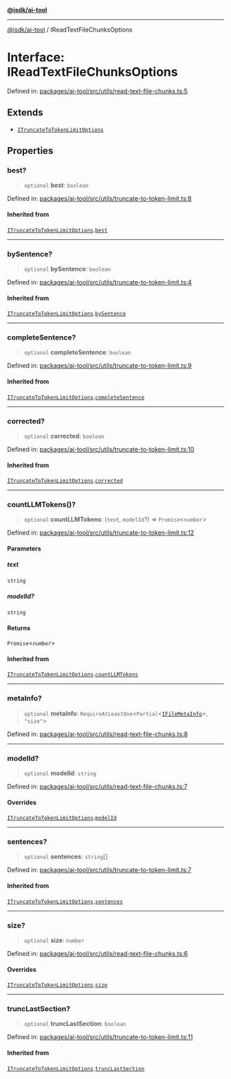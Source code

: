 [**@isdk/ai-tool**](../README.md)

***

[@isdk/ai-tool](../globals.md) / IReadTextFileChunksOptions

# Interface: IReadTextFileChunksOptions

Defined in: [packages/ai-tool/src/utils/read-text-file-chunks.ts:5](https://github.com/isdk/ai-tool.js/blob/760349925bceb5de6b4188926a13bfb3f0ce4ced/src/utils/read-text-file-chunks.ts#L5)

## Extends

- [`ITruncateToTokenLimitOptions`](ITruncateToTokenLimitOptions.md)

## Properties

### best?

> `optional` **best**: `boolean`

Defined in: [packages/ai-tool/src/utils/truncate-to-token-limit.ts:8](https://github.com/isdk/ai-tool.js/blob/760349925bceb5de6b4188926a13bfb3f0ce4ced/src/utils/truncate-to-token-limit.ts#L8)

#### Inherited from

[`ITruncateToTokenLimitOptions`](ITruncateToTokenLimitOptions.md).[`best`](ITruncateToTokenLimitOptions.md#best)

***

### bySentence?

> `optional` **bySentence**: `boolean`

Defined in: [packages/ai-tool/src/utils/truncate-to-token-limit.ts:4](https://github.com/isdk/ai-tool.js/blob/760349925bceb5de6b4188926a13bfb3f0ce4ced/src/utils/truncate-to-token-limit.ts#L4)

#### Inherited from

[`ITruncateToTokenLimitOptions`](ITruncateToTokenLimitOptions.md).[`bySentence`](ITruncateToTokenLimitOptions.md#bysentence)

***

### completeSentence?

> `optional` **completeSentence**: `boolean`

Defined in: [packages/ai-tool/src/utils/truncate-to-token-limit.ts:9](https://github.com/isdk/ai-tool.js/blob/760349925bceb5de6b4188926a13bfb3f0ce4ced/src/utils/truncate-to-token-limit.ts#L9)

#### Inherited from

[`ITruncateToTokenLimitOptions`](ITruncateToTokenLimitOptions.md).[`completeSentence`](ITruncateToTokenLimitOptions.md#completesentence)

***

### corrected?

> `optional` **corrected**: `boolean`

Defined in: [packages/ai-tool/src/utils/truncate-to-token-limit.ts:10](https://github.com/isdk/ai-tool.js/blob/760349925bceb5de6b4188926a13bfb3f0ce4ced/src/utils/truncate-to-token-limit.ts#L10)

#### Inherited from

[`ITruncateToTokenLimitOptions`](ITruncateToTokenLimitOptions.md).[`corrected`](ITruncateToTokenLimitOptions.md#corrected)

***

### countLLMTokens()?

> `optional` **countLLMTokens**: (`text`, `modelId`?) => `Promise`\<`number`\>

Defined in: [packages/ai-tool/src/utils/truncate-to-token-limit.ts:12](https://github.com/isdk/ai-tool.js/blob/760349925bceb5de6b4188926a13bfb3f0ce4ced/src/utils/truncate-to-token-limit.ts#L12)

#### Parameters

##### text

`string`

##### modelId?

`string`

#### Returns

`Promise`\<`number`\>

#### Inherited from

[`ITruncateToTokenLimitOptions`](ITruncateToTokenLimitOptions.md).[`countLLMTokens`](ITruncateToTokenLimitOptions.md#countllmtokens)

***

### metaInfo?

> `optional` **metaInfo**: `RequireAtLeastOne`\<`Partial`\<[`IFileMetaInfo`](IFileMetaInfo.md)\>, `"size"`\>

Defined in: [packages/ai-tool/src/utils/read-text-file-chunks.ts:8](https://github.com/isdk/ai-tool.js/blob/760349925bceb5de6b4188926a13bfb3f0ce4ced/src/utils/read-text-file-chunks.ts#L8)

***

### modelId?

> `optional` **modelId**: `string`

Defined in: [packages/ai-tool/src/utils/read-text-file-chunks.ts:7](https://github.com/isdk/ai-tool.js/blob/760349925bceb5de6b4188926a13bfb3f0ce4ced/src/utils/read-text-file-chunks.ts#L7)

#### Overrides

[`ITruncateToTokenLimitOptions`](ITruncateToTokenLimitOptions.md).[`modelId`](ITruncateToTokenLimitOptions.md#modelid-2)

***

### sentences?

> `optional` **sentences**: `string`[]

Defined in: [packages/ai-tool/src/utils/truncate-to-token-limit.ts:7](https://github.com/isdk/ai-tool.js/blob/760349925bceb5de6b4188926a13bfb3f0ce4ced/src/utils/truncate-to-token-limit.ts#L7)

#### Inherited from

[`ITruncateToTokenLimitOptions`](ITruncateToTokenLimitOptions.md).[`sentences`](ITruncateToTokenLimitOptions.md#sentences)

***

### size?

> `optional` **size**: `number`

Defined in: [packages/ai-tool/src/utils/read-text-file-chunks.ts:6](https://github.com/isdk/ai-tool.js/blob/760349925bceb5de6b4188926a13bfb3f0ce4ced/src/utils/read-text-file-chunks.ts#L6)

#### Overrides

[`ITruncateToTokenLimitOptions`](ITruncateToTokenLimitOptions.md).[`size`](ITruncateToTokenLimitOptions.md#size)

***

### truncLastSection?

> `optional` **truncLastSection**: `boolean`

Defined in: [packages/ai-tool/src/utils/truncate-to-token-limit.ts:11](https://github.com/isdk/ai-tool.js/blob/760349925bceb5de6b4188926a13bfb3f0ce4ced/src/utils/truncate-to-token-limit.ts#L11)

#### Inherited from

[`ITruncateToTokenLimitOptions`](ITruncateToTokenLimitOptions.md).[`truncLastSection`](ITruncateToTokenLimitOptions.md#trunclastsection)
